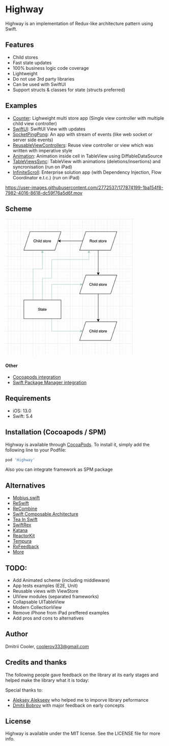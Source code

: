 # Highway

Highway is an implementation of Redux-like architecture pattern using Swift.

## Features

- Child stores
- Fast state updates
- 100% business logic code coverage
- Lightweight
- Do not use 3rd party libraries
- Can be used with SwiftUI
- Support structs & classes for state (structs preferred)

## Examples

- [Counter](https://github.com/cooler333/Highway/tree/main/Examples/Counter): Lighweight multi store app (Single view controller with multiple child view controller)
- [SwiftUI](https://github.com/cooler333/Highway/blob/main/Examples/Counter/Counter/UILayer/Main/View/MainView.swift): SwiftUI View with updates
- [SocketPingPong](https://github.com/cooler333/Highway/tree/main/Examples/SocketPingPong): An app with stream of events (like web socket or server side events)
- [ReusableViewControllers](https://github.com/cooler333/Highway/tree/main/Examples/ReusableViewControllers): Reuse view controller or view which was written with imperative style
- [Animation](https://github.com/cooler333/Highway/tree/main/Examples/Animation): Animation inside cell in TableView using DiffableDataSource
- [TableViewsSync](https://github.com/cooler333/Highway/tree/main/Examples/AnimatedEditableList): TableView with animations (deletions/insertions) and syncronisation (run on iPad)
- [InfiniteScroll](https://github.com/cooler333/Highway/tree/main/Examples/InfiniteScroll): Enterprise solution app (with Dependency Injection, Flow Coordinator e.t.c.) (run on iPad)

https://user-images.githubusercontent.com/2772537/177874199-1ba154f8-7982-4016-8618-dc59f76a5d6f.mov

## Scheme

<img src="Resources/ChildStoreScheme.png" alt="Scheme" width="400"/>

#### Other
- [Cocoapods integration](https://github.com/cooler333/Highway/tree/main/Examples/PodExample)
- [Swift Package Manager integration](https://github.com/cooler333/Highway/tree/main/Examples/SPMExample)

## Requirements

- iOS: 13.0
- Swift: 5.4

## Installation (Cocoapods / SPM)

Highway is available through [CocoaPods](https://cocoapods.org). To install
it, simply add the following line to your Podfile:

```ruby
pod 'Highway'
```

Also you can integrate framework as SPM package

## Alternatives
- [Mobius.swift](https://github.com/spotify/Mobius.swift)
- [ReSwift](https://github.com/ReSwift/ReSwift)
- [ReCombine](https://github.com/ReCombine/ReCombine)
- [Swift Composable Architecture](https://github.com/pointfreeco/swift-composable-architecture)
- [Tea In Swift](https://github.com/chriseidhof/tea-in-swift)
- [SwiftRex](https://github.com/SwiftRex/SwiftRex)
- [Katana](https://github.com/BendingSpoons/katana-swift)
- [ReactorKit](https://github.com/ReactorKit/ReactorKit)
- [Tempura](https://github.com/BendingSpoons/tempura-swift)
- [RxFeedback](https://github.com/NoTests/RxFeedback.swift)
- [More](https://github.com/onmyway133/awesome-ios-architecture#unidirectional-data-flow)

## TODO:

- Add Animated scheme (including middleware)
- App tests examples (E2E, Unit)
- Reusable views with ViewStore
- UIView modules (separated frameworks)
- Collapsable UITableView
- Modern CollectionView
- Remove iPhone from iPad preffered examples
- Add pros and cons to alternatives

## Author

Dmitrii Cooler, coolerov333@gmail.com

## Credits and thanks

The following people gave feedback on the library at its early stages and helped make the library what it is today:

Special thanks to:

- [Aleksey Alekseev](https://github.com/joyalex) who helped me to imporve library peformance
- [Dmitii Bobrov](https://github.com/dimabobrov) with major feedback on early concepts 

## License

Highway is available under the MIT license. See the LICENSE file for more info.
